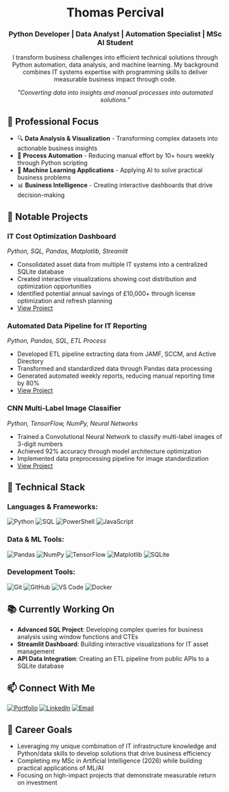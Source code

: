 <h1 align="center">Thomas Percival</h1>
<h3 align="center">Python Developer | Data Analyst | Automation Specialist | MSc AI Student</h3>

<p align="center">
I transform business challenges into efficient technical solutions through Python automation, data analysis, and machine learning. My background combines IT systems expertise with programming skills to deliver measurable business impact through code.
</p>

<p align="center"><i>"Converting data into insights and manual processes into automated solutions."</i></p>

## 💼 Professional Focus

- 🔍 **Data Analysis & Visualization** - Transforming complex datasets into actionable business insights
- 🤖 **Process Automation** - Reducing manual effort by 10+ hours weekly through Python scripting
- 🧠 **Machine Learning Applications** - Applying AI to solve practical business problems
- 📊 **Business Intelligence** - Creating interactive dashboards that drive decision-making

## 🚀 Notable Projects

### IT Cost Optimization Dashboard
*Python, SQL, Pandas, Matplotlib, Streamlit*
- Consolidated asset data from multiple IT systems into a centralized SQLite database
- Created interactive visualizations showing cost distribution and optimization opportunities
- Identified potential annual savings of £10,000+ through license optimization and refresh planning
- [View Project](https://github.com/tpercival01/it-cost-optimizer)

### Automated Data Pipeline for IT Reporting
*Python, Pandas, SQL, ETL Process*
- Developed ETL pipeline extracting data from JAMF, SCCM, and Active Directory
- Transformed and standardized data through Pandas data processing
- Generated automated weekly reports, reducing manual reporting time by 80%
- [View Project](https://github.com/tpercival01/data-pipeline)

### CNN Multi-Label Image Classifier
*Python, TensorFlow, NumPy, Neural Networks*
- Trained a Convolutional Neural Network to classify multi-label images of 3-digit numbers
- Achieved 92% accuracy through model architecture optimization
- Implemented data preprocessing pipeline for image standardization
- [View Project](https://github.com/tpercival01/CNN-classifier)

## 🔧 Technical Stack

### Languages & Frameworks:
![Python](https://img.shields.io/badge/-Python-3776AB?style=for-the-badge&logo=python&logoColor=white)
![SQL](https://img.shields.io/badge/-SQL-4479A1?style=for-the-badge&logo=postgresql&logoColor=white)
![PowerShell](https://img.shields.io/badge/-PowerShell-5391FE?style=for-the-badge&logo=powershell&logoColor=white)
![JavaScript](https://img.shields.io/badge/-JavaScript-F7DF1E?style=for-the-badge&logo=javascript&logoColor=black)

### Data & ML Tools:
![Pandas](https://img.shields.io/badge/-Pandas-150458?style=for-the-badge&logo=pandas&logoColor=white)
![NumPy](https://img.shields.io/badge/-NumPy-013243?style=for-the-badge&logo=numpy&logoColor=white)
![TensorFlow](https://img.shields.io/badge/-TensorFlow-FF6F00?style=for-the-badge&logo=tensorflow&logoColor=white)
![Matplotlib](https://img.shields.io/badge/-Matplotlib-11557c?style=for-the-badge)
![SQLite](https://img.shields.io/badge/-SQLite-003B57?style=for-the-badge&logo=sqlite&logoColor=white)

### Development Tools:
![Git](https://img.shields.io/badge/-Git-F05032?style=for-the-badge&logo=git&logoColor=white)
![GitHub](https://img.shields.io/badge/-GitHub-181717?style=for-the-badge&logo=github)
![VS Code](https://img.shields.io/badge/-VS_Code-007ACC?style=for-the-badge&logo=visual-studio-code&logoColor=white)
![Docker](https://img.shields.io/badge/-Docker-2496ED?style=for-the-badge&logo=docker&logoColor=white)

## 📚 Currently Working On

- **Advanced SQL Project**: Developing complex queries for business analysis using window functions and CTEs
- **Streamlit Dashboard**: Building interactive visualizations for IT asset management
- **API Data Integration**: Creating an ETL pipeline from public APIs to a SQLite database

## 📫 Connect With Me

[![Portfolio](https://img.shields.io/badge/-Portfolio-4285F4?style=for-the-badge&logo=google-chrome&logoColor=white)](https://tpercival01.github.io/Portfolio)
[![LinkedIn](https://img.shields.io/badge/-LinkedIn-0A66C2?style=for-the-badge&logo=linkedin&logoColor=white)](https://www.linkedin.com/in/thomaspercival)
[![Email](https://img.shields.io/badge/-Email-0078D4?style=for-the-badge&logo=microsoft-outlook&logoColor=white)](mailto:thomaspercival@live.co.uk)

## 🎯 Career Goals

- Leveraging my unique combination of IT infrastructure knowledge and Python/data skills to develop solutions that drive business efficiency
- Completing my MSc in Artificial Intelligence (2026) while building practical applications of ML/AI
- Focusing on high-impact projects that demonstrate measurable return on investment
